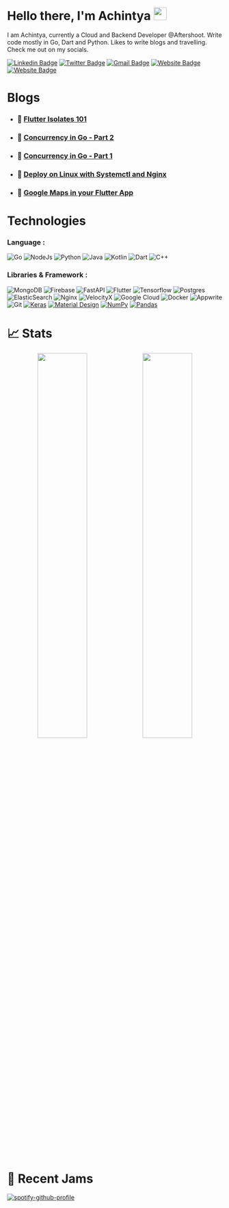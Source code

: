 # Hello there, I'm Achintya <img src="https://raw.githubusercontent.com/aemmadi/aemmadi/master/wave.gif" width="30px">


I am Achintya, currently a Cloud and Backend Developer @Aftershoot. Write code mostly in Go, Dart and Python. Likes to write blogs and travelling. Check me out on my socials.

[![Linkedin Badge](https://img.shields.io/badge/-Achintya-darkblue?style=flat-square&logo=Linkedin&logoColor=white&link=https://www.linkedin.com/in/achintya-singh-4b4563200/)](https://www.linkedin.com/in/achintya-singh-4b4563200/)
[![Twitter Badge](https://img.shields.io/badge/-Achintya-blue?style=flat-square&logo=twitter&logoColor=white&link=https://twitter.com/achintya2205)](https://twitter.com/achintya2205)
[![Gmail Badge](https://img.shields.io/badge/-achintya22052000@gmail.com-c14438?style=flat-square&logo=Gmail&logoColor=white&link=mailto:achintya22052000@gmail.com)](mailto:achintya22052000@gmail.com)
[![Website Badge](https://img.shields.io/badge/-Portfolio-grey?style=flat-square&logo=Github&logoColor=white&link=https://achintya-7.github.io/)](https://achintya-7.vercel.app/)
[![Website Badge](https://img.shields.io/badge/-Portfolio-grey?style=flat-square&logo=Github&logoColor=white&link=https://achintya-7.github.io/)](https://achintya-x7.vercel.app/)

# Blogs
<!-- BLOGPOSTS:START -->
 - ### 🌮 [Flutter Isolates 101](https://achintya-7.hashnode.dev/flutter-isolates-101)
 - ### 🚀 [Concurrency in Go - Part 2](https://achintya-7.hashnode.dev/concurrency-in-go-part-2)
 - ### 💯 [Concurrency in Go - Part 1](https://achintya-7.hashnode.dev/concurrency-in-go-part-1)
 - ### 🌮 [Deploy on Linux with Systemctl and Nginx](https://achintya-7.hashnode.dev/deploy-on-linux-with-systemctl-and-nginx)
 - ### 🚀 [Google Maps in your Flutter App](https://achintya-7.hashnode.dev/google-maps-in-your-flutter-app)<!-- BLOGPOSTS:END -->

# Technologies

### Language :
![Go](https://img.shields.io/badge/go-%2300ADD8.svg?style=for-the-badge&logo=go&logoColor=white)
![NodeJs](https://img.shields.io/badge/node.js%20support-8-brightgreen.svg)
![Python](https://img.shields.io/badge/-Python-black?style=flat-square&logo=Python)
![Java](https://img.shields.io/badge/-java-darkblue?style=flat-square&logo=java)
![Kotlin](https://img.shields.io/badge/-Kotlin-black?style=flat-square&logo=Kotlin)
![Dart](https://img.shields.io/badge/-Dart-blue?style=flat-square&logo=Dart)
![C++](https://img.shields.io/badge/-C++-00599C?style=flat-square&logo=c)



### Libraries & Framework :

![MongoDB](https://img.shields.io/badge/MongoDB-%234ea94b.svg?style=for-the-badge&logo=mongodb&logoColor=white)
![Firebase](https://img.shields.io/badge/Firebase-039BE5?style=for-the-badge&logo=Firebase&logoColor=white)
![FastAPI](https://img.shields.io/badge/FastAPI-005571?style=for-the-badge&logo=fastapi)
![Flutter](https://img.shields.io/badge/-Flutter-blue?style=flat-square&logo=Flutter)
![Tensorflow](https://img.shields.io/badge/-Tensorflow-white?style=flat-square&logo=tensorflow)
![Postgres](https://img.shields.io/badge/postgres-%23316192.svg?style=for-the-badge&logo=postgresql&logoColor=white)
![ElasticSearch](https://img.shields.io/badge/-ElasticSearch-005571?style=flat-square&logo=elasticsearch)
![Nginx](https://img.shields.io/badge/nginx-%23009639.svg?style=for-the-badge&logo=nginx&logoColor=white)
![VelocityX](https://img.shields.io/badge/-VelocityX-E10098?style=flat-square&logo=VelocityX)
![Google Cloud](https://img.shields.io/badge/Google%20Cloud-black?style=flat-square&logo=google-cloud)
![Docker](https://img.shields.io/badge/-Docker-black?style=flat-square&logo=docker)
![Appwrite](https://img.shields.io/badge/-Appwrite-white?style=flat-square&logo=Appwrite)
![Git](https://img.shields.io/badge/-Git-black?style=flat-square&logo=git)
<a href="#"><img alt="Keras" src="https://img.shields.io/badge/Keras%20-%23D00000.svg?logo=Keras&logoColor=white"></a>
<a href="#"><img alt="Material Design" src="https://img.shields.io/badge/Material%20Design%20-%230081CB.svg?logo=material-design&logoColor=white"></a>
<a href="#"><img alt="NumPy" src="https://img.shields.io/badge/Numpy%20-%23013243.svg?logo=numpy&logoColor=white"></a>
<a href="#"><img alt="Pandas" src="https://img.shields.io/badge/Pandas%20-%23150458.svg?logo=pandas&logoColor=white"></a>

# 📈 Stats
<p align="center">
	
  <img width="48%" src="https://github-readme-stats.vercel.app/api?username=achintya-7&show_icons=true&theme=tokyonight" />
  <img width="48%" src="https://github-readme-streak-stats.herokuapp.com/?user=achintya-7&theme=tokyonight" />
</p>

# :musical_note: Recent Jams
[![spotify-github-profile](https://spotify-github-profile.vercel.app/api/view?uid=22rwq3xgfxaeiogrerlrhqwjy&cover_image=true&theme=novatorem&bar_color=53b14f&bar_color_cover=false)](https://spotify-github-profile.vercel.app/api/view?uid=22rwq3xgfxaeiogrerlrhqwjy&redirect=true)



